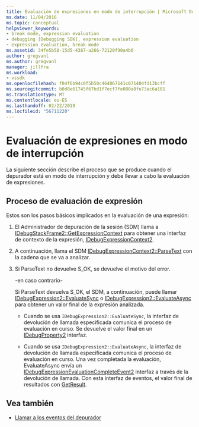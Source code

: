 ```yaml
---
title: Evaluación de expresiones en modo de interrupción | Microsoft Docs
ms.date: 11/04/2016
ms.topic: conceptual
helpviewer_keywords:
- break mode, expression evaluation
- debugging [Debugging SDK], expression evaluation
- expression evaluation, break mode
ms.assetid: 34fe5b58-15d5-4387-a266-72120f90a4b6
author: gregvanl
ms.author: gregvanl
manager: jillfra
ms.workload:
- vssdk
ms.openlocfilehash: f04f6b94c0f5b50c464067141c071404fd13bcff
ms.sourcegitcommit: b0d8e61745f67bd1f7ecf7fe080a0fe73ac6a181
ms.translationtype: MT
ms.contentlocale: es-ES
ms.lasthandoff: 02/22/2019
ms.locfileid: "56711220"
---
```

# <a name="expression-evaluation-in-break-mode"></a>Evaluación de expresiones en modo de interrupción
La siguiente sección describe el proceso que se produce cuando el depurador está en modo de interrupción y debe llevar a cabo la evaluación de expresiones.

## <a name="expression-evaluation-process"></a>Proceso de evaluación de expresión
 Estos son los pasos básicos implicados en la evaluación de una expresión:

1.  El Administrador de depuración de la sesión (SDM) llama a [IDebugStackFrame2::GetExpressionContext](../../extensibility/debugger/reference/idebugstackframe2-getexpressioncontext.md) para obtener una interfaz de contexto de la expresión, [IDebugExpressionContext2](../../extensibility/debugger/reference/idebugexpressioncontext2.md).

2.  A continuación, llama el SDM [IDebugExpressionContext2::ParseText](../../extensibility/debugger/reference/idebugexpressioncontext2-parsetext.md) con la cadena que se va a analizar.

3.  Si ParseText no devuelve S_OK, se devuelve el motivo del error.

     -en caso contrario-

     Si ParseText devuelva S_OK, el SDM, a continuación, puede llamar [IDebugExpression2::EvaluateSync](../../extensibility/debugger/reference/idebugexpression2-evaluatesync.md) o [IDebugExpression2::EvaluateAsync](../../extensibility/debugger/reference/idebugexpression2-evaluateasync.md) para obtener un valor final de la expresión analizada.

    -   Cuando se usa `IDebugExpression2::EvaluateSync`, la interfaz de devolución de llamada especificada comunica el proceso de evaluación en curso. Se devuelve el valor final en un [IDebugProperty2](../../extensibility/debugger/reference/idebugproperty2.md) interfaz.

    -   Cuando se usa `IDebugExpression2::EvaluateAsync`, la interfaz de devolución de llamada especificada comunica el proceso de evaluación en curso. Una vez completada la evaluación, EvaluateAsync envía un [IDebugExpressionEvaluationCompleteEvent2](../../extensibility/debugger/reference/idebugexpressionevaluationcompleteevent2.md) interfaz a través de la devolución de llamada. Con esta interfaz de eventos, el valor final de resultados con [GetResult](../../extensibility/debugger/reference/idebugexpressionevaluationcompleteevent2-getresult.md).

## <a name="see-also"></a>Vea también
- [Llamar a los eventos del depurador](../../extensibility/debugger/calling-debugger-events.md)